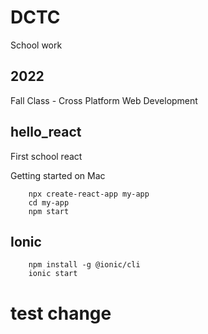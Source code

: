 # DCTC

School work

## 2022

Fall Class - Cross Platform Web Development

## hello_react

First school react

Getting started on Mac

```
    npx create-react-app my-app
    cd my-app
    npm start
```

## Ionic

```
    npm install -g @ionic/cli
    ionic start
```

# test change
